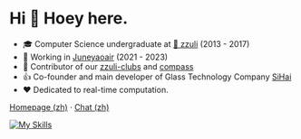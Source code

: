 # Hi 👋 Hoey here.

* 🎓 Computer Science undergraduate at [🏫 zzuli](http://www.zzuli.edu.cn/) (2013 - 2017)
* 🌱 Working in [Juneyaoair](http://www.juneyaoair.com/index.aspx) (2021 - 2023)
* 🌟 Contributor of our [zzuli-clubs](https://github.com/zzuliACGN) and [compass](https://github.com/cubefs/compass)
* 👍 Co-founder and main developer of Glass Technology Company [SiHai](http://www.sihai.ml/)
* ❤️ Dedicated to real-time computation.

[Homepage (zh)](https://hoey.tk) · [Chat (zh)](https://chat.hoey.tk) 

[![My Skills](https://skillicons.dev/icons?i=java,scala,py,r,lua,nodejs,docker,git,maven,vim,linux,bash,idea,raspberrypi,spark&theme=light)](https://skillicons.dev)
